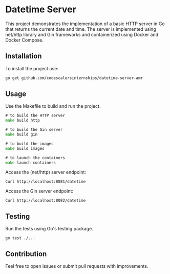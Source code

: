 # Datetime Server

This project demonstrates the implementation of a basic HTTP server in Go that returns the current date and time. The server is implemented using net/http library and Gin frameworks and containerized using Docker and Docker Compose.

## Installation

To install the project use:

```bash
go get github.com/codescalersinternships/datetime-server-amr
```

## Usage
Use the Makefile to build and run the project.

```go
# to build the HTTP server
make build http

# to build the Gin server
make build gin

# to build the images
make build images

# to launch the containers
make launch containers
```
Access the (net/http) server endpoint:

```
Curl http://localhost:8081/datetime
```
Access the Gin server endpoint:
```
Curl http://localhost:8082/datetime
```

## Testing
Run the tests using Go's testing package.
```
go test ./...
```
## Contribution
Feel free to open issues or submit pull requests with improvements.

